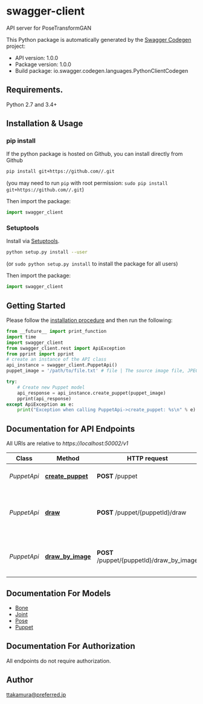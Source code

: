 # swagger-client
API server for PoseTransformGAN

This Python package is automatically generated by the [Swagger Codegen](https://github.com/swagger-api/swagger-codegen) project:

- API version: 1.0.0
- Package version: 1.0.0
- Build package: io.swagger.codegen.languages.PythonClientCodegen

## Requirements.

Python 2.7 and 3.4+

## Installation & Usage
### pip install

If the python package is hosted on Github, you can install directly from Github

```sh
pip install git+https://github.com//.git
```
(you may need to run `pip` with root permission: `sudo pip install git+https://github.com//.git`)

Then import the package:
```python
import swagger_client 
```

### Setuptools

Install via [Setuptools](http://pypi.python.org/pypi/setuptools).

```sh
python setup.py install --user
```
(or `sudo python setup.py install` to install the package for all users)

Then import the package:
```python
import swagger_client
```

## Getting Started

Please follow the [installation procedure](#installation--usage) and then run the following:

```python
from __future__ import print_function
import time
import swagger_client
from swagger_client.rest import ApiException
from pprint import pprint
# create an instance of the API class
api_instance = swagger_client.PuppetApi()
puppet_image = '/path/to/file.txt' # file | The source image file, JPEG or PNG.

try:
    # Create new Puppet model
    api_response = api_instance.create_puppet(puppet_image)
    pprint(api_response)
except ApiException as e:
    print("Exception when calling PuppetApi->create_puppet: %s\n" % e)

```

## Documentation for API Endpoints

All URIs are relative to *https://localhost:50002/v1*

Class | Method | HTTP request | Description
------------ | ------------- | ------------- | -------------
*PuppetApi* | [**create_puppet**](docs/PuppetApi.md#create_puppet) | **POST** /puppet | Create new Puppet model
*PuppetApi* | [**draw**](docs/PuppetApi.md#draw) | **POST** /puppet/{puppetId}/draw | Draw new image based on the Puppet and input pose
*PuppetApi* | [**draw_by_image**](docs/PuppetApi.md#draw_by_image) | **POST** /puppet/{puppetId}/draw_by_image | Draw new image based on the input image


## Documentation For Models

 - [Bone](docs/Bone.md)
 - [Joint](docs/Joint.md)
 - [Pose](docs/Pose.md)
 - [Puppet](docs/Puppet.md)


## Documentation For Authorization

 All endpoints do not require authorization.


## Author

ttakamura@preferred.jp

